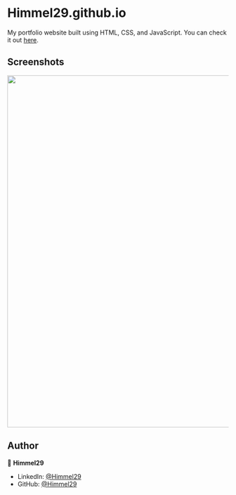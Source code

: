 # Himmel29.github.io

My portfolio website built using HTML, CSS, and JavaScript. You can check it out [here](https://Himmel29.github.io).



## Screenshots

<p float="center">
    <img src="https://github.com/arasgungore/arasgungore.github.io/blob/main/Screenshots/Capture.JPG" width="800">
</p>



## Author

👤 **Himmel29**

* LinkedIn: [@Himmel29](https://www.linkedin.com/in/)
* GitHub: [@Himmel29](https://github.com/Himmel29)
